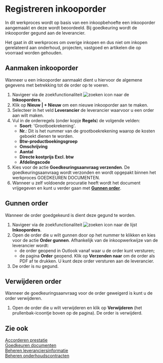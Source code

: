# Registreren inkooporder

In dit werkproces wordt op basis van een inkoopbehoefte een inkooporder aangemaakt en deze wordt beoordeeld. Bij goedkeuring wordt de inkooporder gegund aan de leverancier.

Het gaat in dit werkproces om overige inkopen en dus niet om inkopen gerelateerd aan onderhoud, projecten, vastgoed en artikelen die op voorraad worden gehouden.

## Aanmaken inkooporder

Wanneer u een inkooporder aanmaakt dient u hiervoor de algemene gegevens met betrekking tot de order op te voeren.

1. Navigeer via de zoekfunctionaliteit ![zoeken icon](/assets/images/zoeken.png "zoeken icon") naar de **Inkooporders**.
2. Klik op  **Nieuw | + Nieuw** om een nieuwe inkooporder aan te maken.
3. Selecteer in het veld **Leverancier** de leverancier waarvoor u een order aan wilt maken.
4. Vul in de orderregels (onder kopje **Regels**) de volgende velden:
    - **Soort**: 'Grootboekrekening'.
    - **Nr.**: Dit is het nummer van de grootboekrekening waarop de kosten geboekt dienen te worden.
    - **Btw-productboekingsgroep**
    - **Omschrijving**
    - **Aantal**
    - **Directe kostprijs Excl. btw**
    - **Afdelingscode**
5. Kies voor de actie **Goedkeuringsaanvraag verzenden**. De goedkeuringsaanvraag wordt verzonden en wordt opgepakt binnen het werkproces GOEDKEUREN DOCUMENTEN.
6. Wanneer u zelf voldoende procuratie heeft wordt het document vrijgegeven en kunt u verder gaan met **[Gunnen order](#gunnen-order)**.

## Gunnen order

Wanneer de order goedgekeurd is dient deze gegund te worden.
1. Navigeer via de zoekfunctionaliteit ![zoeken icon](/assets/images/zoeken.png "zoeken icon") naar de lijst **Inkooporders**.
2. Open de order die u wilt gunnen door op het nummer te klikken en kies voor de actie **Order gunnen**. Afhankelijk van de inkoopwerkwijze van de leverancier wordt:
    - de order geopend in Outlook vanaf waar u de order kunt versturen;
    - de pagina **Order** geopend. Klik op **Verzenden naar** om de order als PDF af te drukken. U kunt deze order versturen aan de leverancier.
3. De order is nu gegund.

## Verwijderen order

Wanneer de goedkeuringsaanvraag voor de order geweigerd is kunt u de order verwijderen.
1. Open de order die u wilt verwijderen en klik op **Verwijderen** (het prullenbak-icoontje boven op de pagina). De order is verwijderd.

## Zie ook

[Accorderen prestatie](accorderen-prestatie/)  
[Goedkeuren documenten](goedkeuren-documenten/)  
[Beheren leveranciersinformatie](beheren-leveranciersinformatie/)  
[Beheren onderhoudscontracten](beheren-onderhoudscontracten/)
